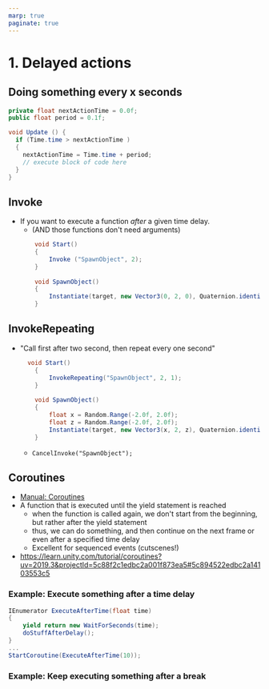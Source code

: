 ```yaml
---
marp: true
paginate: true
---
```

<!-- headingDivider: 3 -->
<!-- class: default -->
# 1. Delayed actions

## Doing something every x seconds

```c#
private float nextActionTime = 0.0f;
public float period = 0.1f;

void Update () {
  if (Time.time > nextActionTime )
  {
    nextActionTime = Time.time + period;
    // execute block of code here
  }
}
```
<!-- _footer: "https://answers.unity.com/questions/17131/execute-code-every-x-seconds-with-update.html" -->

## Invoke

* If you want to execute a function _after_ a given time delay. 
  * (AND those functions don't need arguments)
  ```c#
      void Start()
      {
          Invoke ("SpawnObject", 2);
      }
      
      void SpawnObject()
      {
          Instantiate(target, new Vector3(0, 2, 0), Quaternion.identity);
      }
  ```
## InvokeRepeating
* "Call first after two second, then repeat every one second"
  ```c#
    void Start()
      {
          InvokeRepeating("SpawnObject", 2, 1);
      }
      
      void SpawnObject()
      {
          float x = Random.Range(-2.0f, 2.0f);
          float z = Random.Range(-2.0f, 2.0f);
          Instantiate(target, new Vector3(x, 2, z), Quaternion.identity);
      }
  ```
   * `CancelInvoke("SpawnObject");`

## Coroutines

* [Manual: Coroutines](https://docs.unity3d.com/Manual/Coroutines.html)
* A function that is executed until the yield statement is reached
  * when the function is called again, we don't start from the beginning, but rather after the yield statement
  * thus, we can do something, and then continue on the next frame or even after a specified time delay
  * Excellent for sequenced events (cutscenes!)
* https://learn.unity.com/tutorial/coroutines?uv=2019.3&projectId=5c88f2c1edbc2a001f873ea5#5c894522edbc2a14103553c5


### Example: Execute something after a time delay

```c#
IEnumerator ExecuteAfterTime(float time)
{
    yield return new WaitForSeconds(time);
    doStuffAfterDelay();
}
...
StartCoroutine(ExecuteAfterTime(10));
```

<!-- _footer: "https://answers.unity.com/questions/796881/c-how-can-i-let-something-happen-after-a-small-del.html" -->

### Example: Keep executing something after a break

